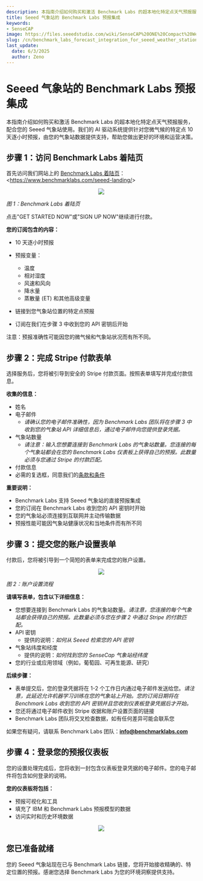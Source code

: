 ```yaml
---
description: 本指南介绍如何购买和激活 Benchmark Labs 的超本地化特定点天气预报服务，配合您的 Seeed 气象站使用。我们的 AI 驱动系统提供针对您微气候的特定点 10 天逐小时预报，由您的气象站数据提供支持，帮助您做出更好的环境和运营决策。
title: Seeed 气象站的 Benchmark Labs 预报集成
keywords:
- SenseCAP
image: https://files.seeedstudio.com/wiki/SenseCAP%20ONE%20Compact%20Weather%20Sensor_/image62.webp
slug: /cn/benchmark_labs_forecast_integration_for_seeed_weather_stations
last_update:
  date: 6/3/2025
  author: Zeno
---
```

# Seeed 气象站的 Benchmark Labs 预报集成

本指南介绍如何购买和激活 Benchmark Labs 的超本地化特定点天气预报服务，配合您的 Seeed 气象站使用。我们的 AI 驱动系统提供针对您微气候的特定点 10 天逐小时预报，由您的气象站数据提供支持，帮助您做出更好的环境和运营决策。

## 步骤 1：访问 Benchmark Labs 着陆页

首先访问我们网站上的 [Benchmark Labs 着陆页](https://www.benchmarklabs.com/seeed-landing/)：&lt;https://www.benchmarklabs.com/seeed-landing/&gt;
<div align="center"><img width={600} src="https://files.seeedstudio.com/wiki/SenseCAP%20ONE%20Compact%20Weather%20Sensor_/image59.png" /></div>

*图 1：Benchmark Labs 着陆页*

点击"GET STARTED NOW"或"SIGN UP NOW"继续进行付款。

**您的订阅包含的内容：**

-   10 天逐小时预报

-   预报变量：
    -    温度
    -    相对湿度
    -    风速和风向
    -    降水量
    -    蒸散量 (ET) 和其他高级变量
-   链接到您气象站位置的特定点预报
-   订阅在我们在步骤 3 中收到您的 API 密钥后开始

注意：预报准确性可能因您的微气候和气象站状况而有所不同。

## 步骤 2：完成 Stripe 付款表单

选择服务后，您将被引导到安全的 Stripe 付款页面。按照表单填写并完成付款信息。

**收集的信息：**

-   姓名
-   电子邮件
    -    *请确认您的电子邮件准确性，因为 Benchmark Labs 团队将在步骤 3 中收到您的气象站 API 详细信息后，通过电子邮件向您提供登录凭据。*
-   气象站数量
    -    *请注意：输入您想要连接到 Benchmark Labs 的气象站数量。您连接的每个气象站都会在您的 Benchmark Labs 仪表板上获得自己的预报。此数量必须与您通过 Stripe 的付款匹配。*
-   付款信息
-   必需的复选框，同意我们的[条款和条件](https://www.benchmarklabs.com/terms-of-use/)

**重要说明：**

-   Benchmark Labs 支持 Seeed 气象站的直接预报集成
-   您的订阅在 Benchmark Labs 收到您的 API 密钥时开始
-   您的气象站必须连接到互联网并主动传输数据
-   预报性能可能因气象站健康状况和当地条件而有所不同

## 步骤 3：提交您的账户设置表单

付款后，您将被引导到一个简短的表单来完成您的账户设置。

<div align="center"><img width={600} src="https://files.seeedstudio.com/wiki/SenseCAP%20ONE%20Compact%20Weather%20Sensor_/image60.png" /></div>

*图 2：账户设置流程*

**请填写表单，包含以下详细信息：**

-   您想要连接到 Benchmark Labs 的气象站数量。*请注意，您连接的每个气象站都会获得自己的预报。此数量必须与您在步骤 2 中通过 Stripe 的付款匹配。*
-   API 密钥
    -    提供的说明：*如何从 Seeed 检索您的 API 密钥*
-   气象站纬度和经度
    -    提供的说明：*如何找到您的 SenseCap 气象站经纬度*
-   您的行业或应用领域（例如，葡萄园、可再生能源、研究）

**后续步骤：**

-   表单提交后，您的登录凭据将在 1-2 个工作日内通过电子邮件发送给您。*请注意，此延迟允许机器学习训练在您的气象站上开始。您的订阅日期将在 Benchmark Labs 收到您的 API 密钥并且您收到仪表板登录凭据后才开始。*
-   您还将通过电子邮件收到 Stripe 收据和账户设置页面的链接
-   Benchmark Labs 团队将交叉检查数据，如有任何差异可能会联系您

如果您有疑问，请联系 Benchmark Labs 团队：**info@benchmarklabs.com**

## 步骤 4：登录您的预报仪表板

您的设置处理完成后，您将收到一封包含仪表板登录凭据的电子邮件。您的电子邮件将包含如何登录的说明。

**您的仪表板将包括：**

-   预报可视化和工具
-   填充了 IBM 和 Benchmark Labs 预报模型的数据
-   访问实时和历史环境数据

<div align="center"><img width={600} src="https://files.seeedstudio.com/wiki/SenseCAP%20ONE%20Compact%20Weather%20Sensor_/image61.png" /></div>

## 您已准备就绪

您的 Seeed 气象站现在已与 Benchmark Labs 链接，您将开始接收精确的、特定位置的预报。感谢您选择 Benchmark Labs 为您的环境洞察提供支持。